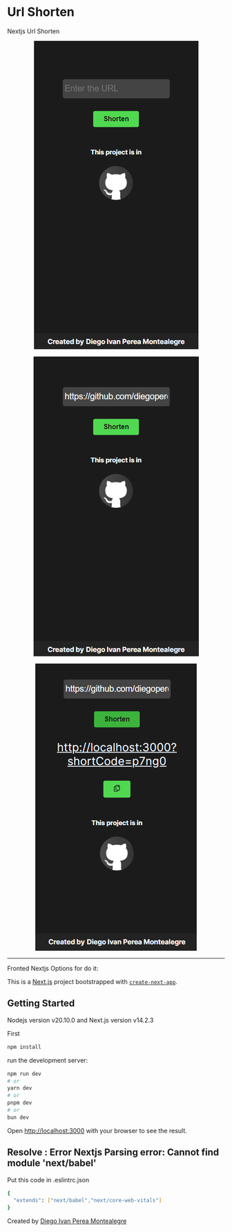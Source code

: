 # Url Shorten

Nextjs Url Shorten 

<p align="center">
  <img src="README-images/homeurl.PNG" alt="Step1">
</p>

<p align="center">
  <img src="README-images/step2.PNG" alt="Step1">
</p>

<p align="center">
  <img src="README-images/urlshorten.PNG" alt="Step1">
</p>

-----

Fronted Nextjs Options for do it:


This is a [Next.js](https://nextjs.org/) project bootstrapped with [`create-next-app`](https://github.com/vercel/next.js/tree/canary/packages/create-next-app).

## Getting Started
Nodejs version v20.10.0 and Next.js version v14.2.3 

First
```bash
npm install
```
run the development server:

```bash
npm run dev
# or
yarn dev
# or
pnpm dev
# or
bun dev
```

Open [http://localhost:3000](http://localhost:3000) with your browser to see the result.

## Resolve : Error Nextjs Parsing error: Cannot find module 'next/babel'

Put this code in .eslintrc.json 
```bash
{
  "extends": ["next/babel","next/core-web-vitals"]
}
```

Created by [Diego Ivan Perea Montealegre](https://github.com/diegoperea20)